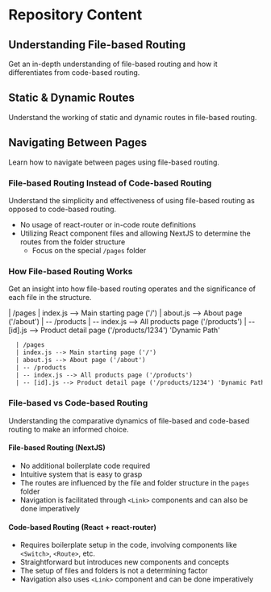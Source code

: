 # Repository Content

## Understanding File-based Routing

Get an in-depth understanding of file-based routing and how it differentiates from code-based routing.

## Static & Dynamic Routes

Understand the working of static and dynamic routes in file-based routing.

## Navigating Between Pages

Learn how to navigate between pages using file-based routing.

### File-based Routing Instead of Code-based Routing

Understand the simplicity and effectiveness of using file-based routing as opposed to code-based routing.

- No usage of react-router or in-code route definitions
- Utilizing React component files and allowing NextJS to determine the routes from the folder structure
  - Focus on the special `/pages` folder

### How File-based Routing Works

Get an insight into how file-based routing operates and the significance of each file in the structure.

<!-- Turn the following into a codeblock -->

| /pages
| index.js --> Main starting page ('/')
| about.js --> About page ('/about')
| -- /products
| -- index.js --> All products page ('/products')
| -- [id].js --> Product detail page ('/products/1234') 'Dynamic Path'

``` txt
  | /pages
  | index.js --> Main starting page ('/')
  | about.js --> About page ('/about')
  | -- /products
  | -- index.js --> All products page ('/products')
  | -- [id].js --> Product detail page ('/products/1234') 'Dynamic Path'
```

### File-based vs Code-based Routing

Understanding the comparative dynamics of file-based and code-based routing to make an informed choice.

#### File-based Routing (NextJS)

- No additional boilerplate code required
- Intuitive system that is easy to grasp
- The routes are influenced by the file and folder structure in the `pages` folder
- Navigation is facilitated through `<Link>` components and can also be done imperatively

#### Code-based Routing (React + react-router)

- Requires boilerplate setup in the code, involving components like `<Switch>`, `<Route>`, etc.
- Straightforward but introduces new components and concepts
- The setup of files and folders is not a determining factor
- Navigation also uses `<Link>` component and can be done imperatively
